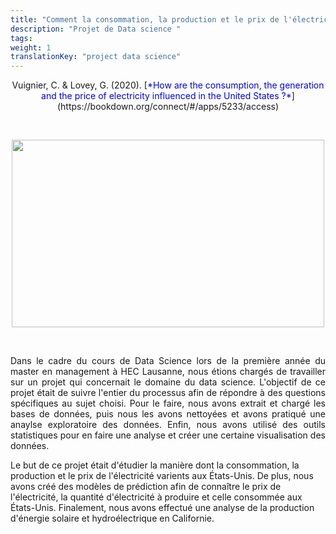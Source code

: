 ```yaml
---
title: "Comment la consommation, la production et le prix de l'électricité sont influencés aux États-Unis ?"
description: "Projet de Data science "
tags:
weight: 1
translationKey: "project data science"
---
```


<center> Vuignier, C. & Lovey, G. (2020). [<span style="color:blue">*How are the consumption, the generation and the price of electricity influenced in the United States ?*</span>](https://bookdown.org/connect/#/apps/5233/access)</p></center>

<p>&nbsp; </p>

<p align="center">
  <img src="/USA.png" width="500" height="300"/>
</p>

<p>&nbsp; </p>

<p style="text-align:justify;">Dans le cadre du cours de Data Science lors de la première année du master en management à HEC Lausanne, nous étions chargés de travailler sur un projet qui concernait le domaine du data science. L'objectif de ce projet était de suivre l'entier du processus afin de répondre à des questions spécifiques au sujet choisi. Pour le faire, nous avons extrait et chargé les bases de données, puis nous les avons nettoyées et avons pratiqué une anaylse exploratoire des données. Enfin, nous avons utilisé des outils statistiques pour en faire une analyse et créer une certaine visualisation des données.

Le but de ce projet était d'étudier la manière dont la consommation, la production et le prix de l'électricité varients aux États-Unis. De plus, nous avons créé des modèles de prédiction afin de connaître le prix de l'électricité, la quantité d'électricité à produire et celle consommée aux États-Unis. Finalement, nous avons effectué une analyse de la production d'énergie solaire et hydroélectrique en Californie.  </p> 

